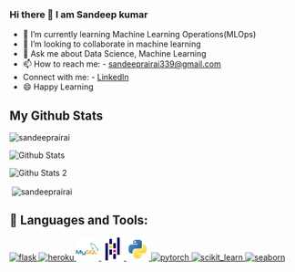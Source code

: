 ### Hi there 👋  I am Sandeep kumar

- 🌱 I’m currently learning Machine Learning Operations(MLOps)
- 👯 I’m looking to collaborate in machine learning 
- 💬 Ask me about Data Science, Machine  Learning
- 📫 How to reach me: - sandeeprairai339@gmail.com
- Connect with me: - [Linkedln](https://www.linkedin.com/in/sandeep-kumar-935662228/)
- :smile: Happy Learning

## My Github Stats
<p align="left"> <img src="https://komarev.com/ghpvc/?username=sandeeprairai&label=Profile%20views&color=0e75b6&style=flat" alt="sandeeprairai" /> </p>
<!-- ![Github Stats 3](https://github-readme-stats.vercel.app/api?username=sandeeprairai) -->

![Github Stats](https://github-readme-streak-stats.herokuapp.com/?user=sandeeprairai)

![Githu Stats 2](https://github-readme-stats.vercel.app/api/top-langs/?username=sandeeprairai)


<p>&nbsp;<img align="center" src="https://github-readme-stats.vercel.app/api?username=sandeeprairai&show_icons=true&locale=en" alt="sandeeprairai" /></p>

<!-- ![GitHub stats](https://github-readme-stats.vercel.app/api?username=sandeeprairai&show_icons=true&theme=tokyonight)
![Github Stats](https://github-readme-streak-stats.herokuapp.com/?user=sandeeprairai) -->

## 🧰 Languages and Tools:
<p align="left">   </a> <a href="https://flask.palletsprojects.com/" target="_blank" rel="noreferrer"> <img src="https://www.vectorlogo.zone/logos/pocoo_flask/pocoo_flask-icon.svg" alt="flask" width="40" height="40"/> </a> </a> <a href="https://heroku.com" target="_blank" rel="noreferrer"> <img src="https://www.vectorlogo.zone/logos/heroku/heroku-icon.svg" alt="heroku" width="40" height="40"/>  <img src="https://raw.githubusercontent.com/devicons/devicon/master/icons/mysql/mysql-original-wordmark.svg" alt="mysql" width="40" height="40"/> </a> </a> <a href="https://pandas.pydata.org/" target="_blank" rel="noreferrer"> <img src="https://raw.githubusercontent.com/devicons/devicon/2ae2a900d2f041da66e950e4d48052658d850630/icons/pandas/pandas-original.svg" alt="pandas" width="40" height="40"/> </a>  <a href="https://www.python.org" target="_blank" rel="noreferrer"> <img src="https://raw.githubusercontent.com/devicons/devicon/master/icons/python/python-original.svg" alt="python" width="40" height="40"/> </a> <a href="https://pytorch.org/" target="_blank" rel="noreferrer"> <img src="https://www.vectorlogo.zone/logos/pytorch/pytorch-icon.svg" alt="pytorch" width="40" height="40"/> </a> <a href="https://scikit-learn.org/" target="_blank" rel="noreferrer"> <img src="https://upload.wikimedia.org/wikipedia/commons/0/05/Scikit_learn_logo_small.svg" alt="scikit_learn" width="40" height="40"/> </a> <a href="https://seaborn.pydata.org/" target="_blank" rel="noreferrer"> <img src="https://seaborn.pydata.org/_images/logo-mark-lightbg.svg" alt="seaborn" width="40" height="40"/> </a>   </p>







